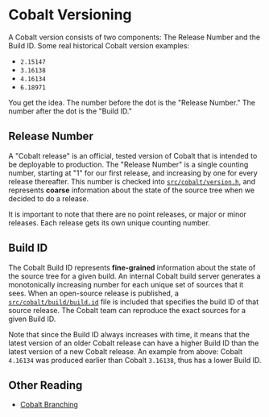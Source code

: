# Cobalt Versioning

A Cobalt version consists of two components: The Release Number and the Build
ID. Some real historical Cobalt version examples:

  * `2.15147`
  * `3.16138`
  * `4.16134`
  * `6.18971`

You get the idea. The number before the dot is the "Release Number." The number
after the dot is the "Build ID."

## Release Number

A "Cobalt release" is an official, tested version of Cobalt that is intended to
be deployable to production. The "Release Number" is a single counting number,
starting at "1" for our first release, and increasing by one for every release
thereafter. This number is checked into [`src/cobalt/version.h`](../version.h),
and represents **coarse** information about the state of the source tree when we
decided to do a release.

It is important to note that there are no point releases, or major or minor
releases. Each release gets its own unique counting number.

## Build ID

The Cobalt Build ID represents **fine-grained** information about the state of
the source tree for a given build. An internal Cobalt build server generates a
monotonically increasing number for each unique set of sources that it
sees. When an open-source release is published,
a [`src/cobalt/build/build.id`](../build/build.id) file is included that
specifies the build ID of that source release. The Cobalt team can reproduce the
exact sources for a given Build ID.

Note that since the Build ID always increases with time, it means that the
latest version of an older Cobalt release can have a higher Build ID than the
latest version of a new Cobalt release. An example from above: Cobalt `4.16134`
was produced earlier than Cobalt `3.16138`, thus has a lower Build ID.

## Other Reading

  * [Cobalt Branching](branching.md)
